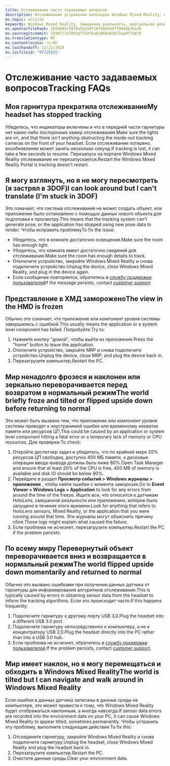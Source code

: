 ```yaml
---
title: Отслеживание часто задаваемых вопросов
description: Отслеживание устранения неполадок Windows Mixed Reality, которые выходят за рамки стандартной документации по поддержке пользователей.
ms.topic: article
keywords: Windows Mixed Reality, Смешанная реальность, виртуальная реальность, VR, MR, устранение неполадок, ошибки, Справка, поддержка, отслеживание
ms.openlocfilehash: 2634b95cf876a5b540710f80d3dd7f9d48b3bad9
ms.sourcegitcommit: 1b90f27af091dffd4fba63d69a89873aa0f75079
ms.translationtype: MT
ms.contentlocale: ru-RU
ms.lasthandoff: 12/22/2020
ms.locfileid: "97725835"
---
```

# <a name="tracking-faqs"></a><span data-ttu-id="331b3-104">Отслеживание часто задаваемых вопросов</span><span class="sxs-lookup"><span data-stu-id="331b3-104">Tracking FAQs</span></span>

## <a name="my-headset-has-stopped-tracking"></a><span data-ttu-id="331b3-105">Моя гарнитура прекратила отслеживание</span><span class="sxs-lookup"><span data-stu-id="331b3-105">My headset has stopped tracking</span></span>

<span data-ttu-id="331b3-106">Убедитесь, что индикаторы включены и что в передней части гарнитуры нет каких-либо посторонних камер отслеживания.</span><span class="sxs-lookup"><span data-stu-id="331b3-106">Make sure the lights are on, and that there isn't anything obstructing the inside-out tracking cameras on the front of your headset.</span></span> <span data-ttu-id="331b3-107">Если отслеживание потеряно, возобновление может занять несколько секунд.</span><span class="sxs-lookup"><span data-stu-id="331b3-107">If tracking is lost, it can take a few seconds to resume.</span></span> <span data-ttu-id="331b3-108">Перезапуск на портале Windows Mixed Reality отслеживание не перезапускается.</span><span class="sxs-lookup"><span data-stu-id="331b3-108">Restart the Windows Mixed Reality Portal is tracking doesn't restart.</span></span>

## <a name="i-can-look-around-but-i-cant-translate-im-stuck-in-3dof"></a><span data-ttu-id="331b3-109">Я могу взглянуть, но я не могу пересмотреть (я застрял в 3DOF)</span><span class="sxs-lookup"><span data-stu-id="331b3-109">I can look around but I can't translate (I'm stuck in 3DOF)</span></span>

<span data-ttu-id="331b3-110">Это означает, что система отслеживания не может создать объект, или приложение было остановлено с помощью данных нового объекта для подготовки к просмотру.</span><span class="sxs-lookup"><span data-stu-id="331b3-110">This means that the tracking system can't generate pose, or the application has stopped using new pose data to render.</span></span> <span data-ttu-id="331b3-111">Чтобы исправить проблему</span><span class="sxs-lookup"><span data-stu-id="331b3-111">To fix the issue:</span></span>

* <span data-ttu-id="331b3-112">Убедитесь, что в комнате достаточно освещения.</span><span class="sxs-lookup"><span data-stu-id="331b3-112">Make sure the room has enough light.</span></span>
* <span data-ttu-id="331b3-113">Убедитесь, что комната имеет достаточно сведений для отслеживания.</span><span class="sxs-lookup"><span data-stu-id="331b3-113">Make sure the room has enough details to track.</span></span>
* <span data-ttu-id="331b3-114">Отключите устройство, закройте Windows Mixed Reality и снова подключите устройство.</span><span class="sxs-lookup"><span data-stu-id="331b3-114">Unplug the device, close Windows Mixed Reality, and plug in the device again.</span></span>
* <span data-ttu-id="331b3-115">Если сообщение повторяется, обратитесь в [службу поддержки пользователей](https://support.microsoft.com/)</span><span class="sxs-lookup"><span data-stu-id="331b3-115">If the message persists, contact [customer support](https://support.microsoft.com/)</span></span>

## <a name="the-view-in-the-hmd-is-frozen"></a><span data-ttu-id="331b3-116">Представление в ХМД заморожено</span><span class="sxs-lookup"><span data-stu-id="331b3-116">The view in the HMD is frozen</span></span>

<span data-ttu-id="331b3-117">Обычно это означает, что приложение или компонент уровня системы завершились с ошибкой.</span><span class="sxs-lookup"><span data-stu-id="331b3-117">This usually means the application or a system level component has failed.</span></span> <span data-ttu-id="331b3-118">Попробуйте:</span><span class="sxs-lookup"><span data-stu-id="331b3-118">Try to:</span></span>

1. <span data-ttu-id="331b3-119">Нажмите кнопку "домой", чтобы выйти из приложения.</span><span class="sxs-lookup"><span data-stu-id="331b3-119">Press the "home" button to leave the application.</span></span>
2. <span data-ttu-id="331b3-120">Отключите устройство, закройте MRP и снова подключите устройство.</span><span class="sxs-lookup"><span data-stu-id="331b3-120">Unplug the device, close MRP, and plug the device back in.</span></span>
3. <span data-ttu-id="331b3-121">Перезагрузите компьютер.</span><span class="sxs-lookup"><span data-stu-id="331b3-121">Restart the PC.</span></span>

## <a name="the-world-briefly-froze-and-tilted-or-flipped-upside-down-before-returning-to-normal"></a><span data-ttu-id="331b3-122">Мир ненадолго фрозеся и наклонен или зеркально переворачивается перед возвратом в нормальный режим</span><span class="sxs-lookup"><span data-stu-id="331b3-122">The world briefly froze and tilted or flipped upside down before returning to normal</span></span>

<span data-ttu-id="331b3-123">Это может быть вызвано тем, что приложение или компонент уровня системы приводят к неустранимой ошибке или временному нехватке памяти или ресурсов ЦП.</span><span class="sxs-lookup"><span data-stu-id="331b3-123">This could be caused by an application or system level component hitting a fatal error or a temporary lack of memory or CPU resources.</span></span> <span data-ttu-id="331b3-124">Для проверки:</span><span class="sxs-lookup"><span data-stu-id="331b3-124">To check:</span></span>

1. <span data-ttu-id="331b3-125">Откройте диспетчер задач и убедитесь, что по крайней мере 20% ресурсов ЦП свободна, доступно 400 МБ памяти, а дисковые операции ввода-вывода должны быть ниже 80%.</span><span class="sxs-lookup"><span data-stu-id="331b3-125">Open Task Manager and ensure that at least 20% of the CPU is free, 400 MB of memory is available and disk IO should be below 80%.</span></span>
2. <span data-ttu-id="331b3-126">Перейдите в раздел **Просмотр событий > Windows журналы > приложение** , чтобы найти ошибки с момента заморозки.</span><span class="sxs-lookup"><span data-stu-id="331b3-126">Go to **Event Viewer > Windows Logs > Application** to look for any errors from around the time of the freeze.</span></span> <span data-ttu-id="331b3-127">Ищите все, что относится к датчикам HoloLens, смешанной реальности или приложению, которое было запущено в течение этого времени.</span><span class="sxs-lookup"><span data-stu-id="331b3-127">Look for anything that refers to HoloLens sensors, Mixed Reality, or the application that you were running around that time.</span></span> <span data-ttu-id="331b3-128">Эти журналы могут объяснить причину сбоя.</span><span class="sxs-lookup"><span data-stu-id="331b3-128">Those logs might explain what caused the failure.</span></span>
3. <span data-ttu-id="331b3-129">Если проблема не исчезнет, перезагрузите компьютер.</span><span class="sxs-lookup"><span data-stu-id="331b3-129">Restart the PC if the problem persists.</span></span>

## <a name="the-world-flipped-upside-down-momentarily-and-returned-to-normal"></a><span data-ttu-id="331b3-130">По всему миру Перевернутый объект переворачивается вниз и возвращается в нормальный режим</span><span class="sxs-lookup"><span data-stu-id="331b3-130">The world flipped upside down momentarily and returned to normal</span></span>

<span data-ttu-id="331b3-131">Обычно это вызвано ошибками при получении данных датчика от гарнитуры для информирования алгоритмов отслеживания.</span><span class="sxs-lookup"><span data-stu-id="331b3-131">This is typically caused by errors in obtaining sensor data from the headset to inform the tracking algorithms.</span></span> <span data-ttu-id="331b3-132">Если это происходит часто:</span><span class="sxs-lookup"><span data-stu-id="331b3-132">If this happens frequently:</span></span>

1. <span data-ttu-id="331b3-133">Подключите гарнитуру к другому порту USB 3,0.</span><span class="sxs-lookup"><span data-stu-id="331b3-133">Plug the headset into a different USB 3.0 port.</span></span>
2. <span data-ttu-id="331b3-134">Подключите гарнитуру непосредственно к компьютеру, а не к концентратору USB 3,0.</span><span class="sxs-lookup"><span data-stu-id="331b3-134">Plug the headset directly into the PC rather than into a USB 3.0 hub.</span></span>
3. <span data-ttu-id="331b3-135">Если проблема не исчезнет, обратитесь в [службу поддержки пользователей](https://support.microsoft.com/).</span><span class="sxs-lookup"><span data-stu-id="331b3-135">If the problem persists, contact [customer support](https://support.microsoft.com/).</span></span>

## <a name="the-world-is-tilted-but-i-can-navigate-and-walk-around-in-windows-mixed-reality"></a><span data-ttu-id="331b3-136">Мир имеет наклон, но я могу перемещаться и обходить в Windows Mixed Reality</span><span class="sxs-lookup"><span data-stu-id="331b3-136">The world is tilted but I can navigate and walk around in Windows Mixed Reality</span></span>

<span data-ttu-id="331b3-137">Если ошибки в данных датчика записаны в данные среды на компьютере, это может привести к тому, что Windows Mixed Reality будет отображаться наклонным, а иногда навсегда.</span><span class="sxs-lookup"><span data-stu-id="331b3-137">If sensor data errors are recorded into the environment data on your PC, it can cause Windows Mixed Reality to appear tilted, sometimes permanently.</span></span> <span data-ttu-id="331b3-138">Чтобы устранить эту проблему, выполните следующие действия:</span><span class="sxs-lookup"><span data-stu-id="331b3-138">To fix this:</span></span>

1. <span data-ttu-id="331b3-139">Отсоедините гарнитуру, закройте Windows Mixed Reality и снова подключите гарнитуру.</span><span class="sxs-lookup"><span data-stu-id="331b3-139">Unplug the headset, close Windows Mixed Reality and plug the headset back in.</span></span>
2. <span data-ttu-id="331b3-140">Перезагрузите компьютер.</span><span class="sxs-lookup"><span data-stu-id="331b3-140">Restart the PC.</span></span>
3. <span data-ttu-id="331b3-141">Очистите данные среды.</span><span class="sxs-lookup"><span data-stu-id="331b3-141">Clear your environment data.</span></span>